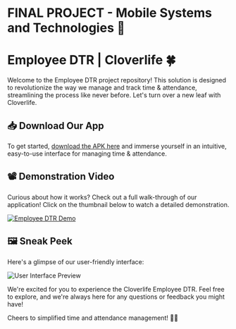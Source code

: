 # FINAL PROJECT - Mobile Systems and Technologies 📱
# Employee DTR | Cloverlife 🍀

Welcome to the Employee DTR project repository! This solution is designed to revolutionize the way we manage and track time & attendance, streamlining the process like never before. Let's turn over a new leaf with Cloverlife.

## **📥 Download Our App**

To get started, [download the APK here](https://bit.ly/employeedtr) and immerse yourself in an intuitive, easy-to-use interface for managing time & attendance.

## **📽️ Demonstration Video**

Curious about how it works? Check out a full walk-through of our application! Click on the thumbnail below to watch a detailed demonstration.

[![Employee DTR Demo](https://img.youtube.com/vi/AdoQwhx6Gb8/0.jpg)](https://www.youtube.com/watch?v=AdoQwhx6Gb8)

## **🖼️ Sneak Peek**

Here's a glimpse of our user-friendly interface:

![User Interface Preview](https://github.com/CarlosNatanauan/EmployeeDTR/assets/94023674/d0c142a7-31f6-4556-80b2-36f76e7f1bc6)

We're excited for you to experience the Cloverlife Employee DTR. Feel free to explore, and we're always here for any questions or feedback you might have!

Cheers to simplified time and attendance management! 🎉🍀
